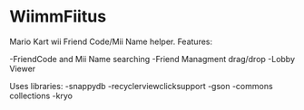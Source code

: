 # WiimmFiitus

Mario Kart wii Friend Code/Mii Name helper.
Features:

-FriendCode and Mii Name searching
-Friend Managment drag/drop
-Lobby Viewer

Uses libraries:
-snappydb
-recyclerviewclicksupport
-gson
-commons collections
-kryo
